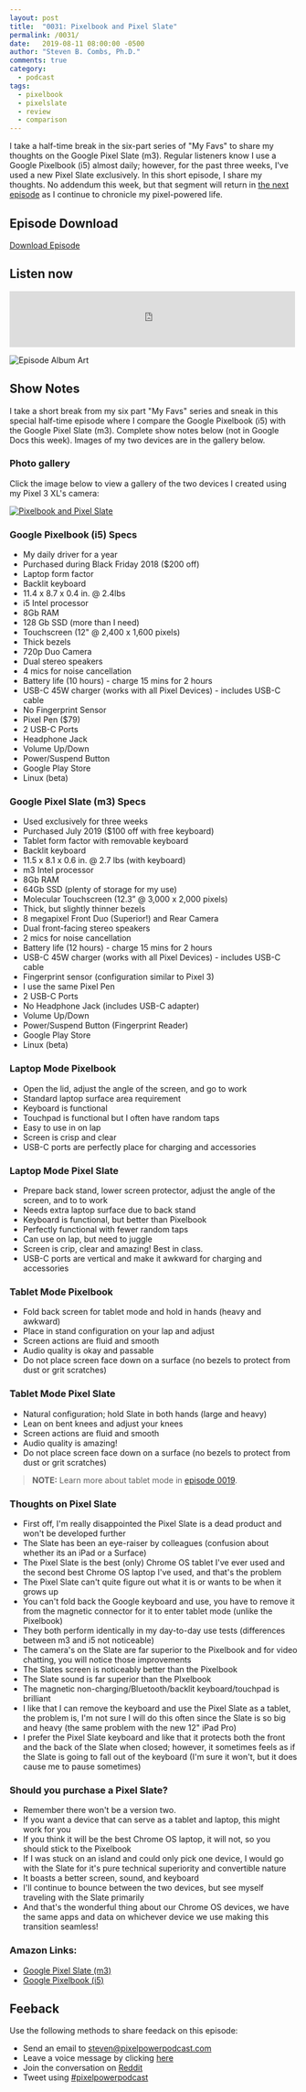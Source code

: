 ```yaml
---
layout: post
title:  "0031: Pixelbook and Pixel Slate"
permalink: /0031/
date:   2019-08-11 08:00:00 -0500
author: "Steven B. Combs, Ph.D."
comments: true
category:
  - podcast
tags:
  - pixelbook
  - pixelslate
  - review
  - comparison
---
```


I take a half-time break in the six-part series of "My Favs" to share my thoughts on the Google Pixel Slate (m3). Regular listeners know I use a Google Pixelbook (i5) almost daily; however, for the past three weeks, I've used a new Pixel Slate exclusively. In this short episode, I share my thoughts. No addendum this week, but that segment will return in [the next episode](/0032) as I continue to chronicle my pixel-powered life.

## Episode Download

[Download Episode](https://s3-us-west-2.amazonaws.com/anchor-audio-bank/staging/2019-12-19/d698650d23fa49f47c438fe98e024631.m4a)

## Listen now

<p><iframe src="https://anchor.fm/pixelpowerpodcast/embed/episodes/0031-Pixelbook--Pixel-Slate-e50em4" height="98px" width="500px" frameborder="0" scrolling="no"></iframe></p>

![Episode Album Art](/images/album-art/2019/0031.png)

## Show Notes

I take a short break from my six part "My Favs" series and sneak in this special half-time episode where I compare the Google Pixelbook (i5) with the Google Pixel Slate (m3). Complete show notes below (not in Google Docs this week). Images of my two devices are in the gallery below.

### Photo gallery

Click the image below to view a gallery of the two devices I created using my Pixel 3 XL's camera:

[![Pixelbook and Pixel Slate](/images/posts/2019-08-11-pixelbook-pixelslate.jpg)](https://photos.app.goo.gl/s2TakiRU6BgqcXvw6)

### Google Pixelbook (i5) Specs
- My daily driver for a year
- Purchased during Black Friday 2018 ($200 off)
- Laptop form factor
- Backlit keyboard
- 11.4 x 8.7 x 0.4 in. @ 2.4lbs
- i5 Intel processor
- 8Gb RAM
- 128 Gb SSD (more than I need)
- Touchscreen (12" @ 2,400 x 1,600 pixels)
- Thick bezels
- 720p Duo Camera
- Dual stereo speakers
- 4 mics for noise cancellation
- Battery life (10 hours) - charge 15 mins for 2 hours
- USB-C 45W charger (works with all Pixel Devices) - includes USB-C cable
- No Fingerprint Sensor
- Pixel Pen ($79)
- 2 USB-C Ports
- Headphone Jack
- Volume Up/Down
- Power/Suspend Button
- Google Play Store
- Linux (beta)

### Google Pixel Slate (m3) Specs
- Used exclusively for three weeks
- Purchased July 2019 ($100 off with free keyboard)
- Tablet form factor with removable keyboard
- Backlit keyboard
- 11.5 x 8.1 x 0.6 in. @ 2.7 lbs (with keyboard)
- m3 Intel processor
- 8Gb RAM
- 64Gb SSD (plenty of storage for my use)
- Molecular Touchscreen (12.3” @ 3,000 x 2,000 pixels)
- Thick, but slightly thinner bezels
- 8 megapixel Front Duo (Superior!) and Rear Camera
- Dual front-facing stereo speakers
- 2 mics for noise cancellation
- Battery life (12 hours) - charge 15 mins for 2 hours
- USB-C 45W charger (works with all Pixel Devices) - includes USB-C cable
- Fingerprint sensor (configuration similar to Pixel 3)
- I use the same Pixel Pen
- 2 USB-C Ports
- No Headphone Jack (includes USB-C adapter)
- Volume Up/Down
- Power/Suspend Button (Fingerprint Reader)
- Google Play Store
- Linux (beta)

### Laptop Mode Pixelbook
- Open the lid, adjust the angle of the screen, and go to work
- Standard laptop surface area requirement
- Keyboard is functional
- Touchpad is functional but I often have random taps
- Easy to use in on lap
- Screen is crisp and clear
- USB-C ports are perfectly place for charging and accessories

### Laptop Mode Pixel Slate

- Prepare back stand, lower screen protector, adjust the angle of the screen, and to to work
- Needs extra laptop surface due to back stand
- Keyboard is functional, but better than Pixelbook
- Perfectly functional with fewer random taps
- Can use on lap, but need to juggle
- Screen is crip, clear and amazing! Best in class.
- USB-C ports are vertical and make it awkward for charging and accessories

### Tablet Mode Pixelbook

- Fold back screen for tablet mode and hold in hands (heavy and awkward)
- Place in stand configuration on your lap and adjust
- Screen actions are fluid and smooth
- Audio quality is okay and passable
- Do not place screen face down on a surface (no bezels to protect from dust or grit scratches)

### Tablet Mode Pixel Slate

- Natural configuration; hold Slate in both hands (large and heavy)
- Lean on bent knees and adjust your knees
- Screen actions are fluid and smooth
- Audio quality is amazing!
- Do not place screen face down on a surface (no bezels to protect from dust or grit scratches)

> **NOTE:** Learn more about tablet mode in [episode 0019](/0019).

### Thoughts on Pixel Slate

* First off, I'm really disappointed the Pixel Slate is a dead product and won't be developed further
* The Slate has been an eye-raiser by colleagues (confusion about whether its an iPad or a Surface)
* The Pixel Slate is the best (only) Chrome OS tablet I've ever used and the second best Chrome OS laptop I've used, and that's the problem
* The Pixel Slate can't quite figure out what it is or wants to be when it grows up
* You can't fold back the Google keyboard and use, you have to remove it from the magnetic connector for it to enter tablet mode (unlike the Pixelbook)
* They both perform identically in my day-to-day use tests (differences between m3 and i5 not noticeable)
* The camera's on the Slate are far superior to the Pixelbook and for video chatting, you will notice those improvements
* The Slates screen is noticeably better than the Pixelbook
* The Slate sound is far superior than the PIxelbook
* The magnetic non-charging/Bluetooth/backlit keyboard/touchpad is brilliant
* I like that I can remove the keyboard and use the Pixel Slate as a tablet, the problem is, I'm not sure I will do this often since the Slate is so big and heavy (the same problem with the new 12" iPad Pro)
* I prefer the Pixel Slate keyboard and like that it protects both the front and the back of the Slate when closed; however, it sometimes feels as if the Slate is going to fall out of the keyboard (I'm sure it won't, but it does cause me to pause sometimes)

### Should you purchase a Pixel Slate?

* Remember there won't be a version two.
* If you want a device that can serve as a tablet and laptop, this might work for you
* If you think it will be the best Chrome OS laptop, it will not, so you should stick to the Pixelbook
* If I was stuck on an island and could only pick one device, I would go with the Slate for it's pure technical superiority and convertible nature
* It boasts a better screen, sound, and keyboard
* I'll continue to bounce between the two devices, but see myself traveling with the Slate primarily
* And that's the wonderful thing about our Chrome OS devices, we have the same apps and data on whichever device we use making this transition seamless!

### Amazon Links:
- [Google Pixel Slate (m3)](https://amzn.to/37o82K1)
- [Google Pixelbook (i5)](https://amzn.to/37u8dU7)

## Feeback

Use the following methods to share feedack on this episode:

* Send an email to <steven@pixelpowerpodcast.com>
* Leave a voice message by clicking [here](https://anchor.fm/pixelpowerpodcast/message)
* Join the conversation on [Reddit](https://www.reddit.com/r/pixelpowerpodcast/)
* Tweet using [#pixelpowerpodcast](https://twitter.com/search?q=%23pixelpowerpodcast&src=typed_query)
